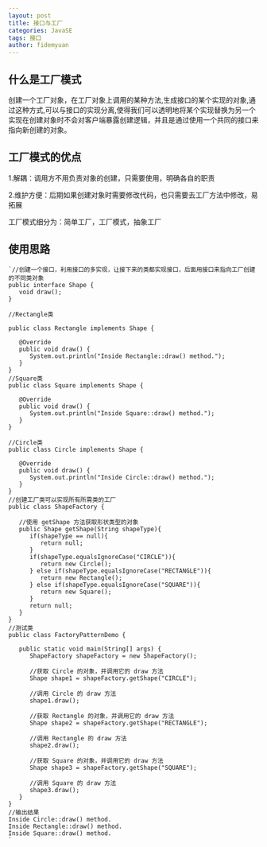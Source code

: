 ```yaml
---
layout: post
title: 接口与工厂
categories: JavaSE
tags: 接口
author: fidemyuan
---
```



## 什么是工厂模式

创建一个工厂对象，在工厂对象上调用的某种方法,生成接口的某个实现的对象,通过这种方式,可以与接口的实现分离,使得我们可以透明地将某个实现替换为另一个实现在创建对象时不会对客户端暴露创建逻辑，并且是通过使用一个共同的接口来指向新创建的对象。

## 工厂模式的优点

1.解耦：调用方不用负责对象的创建，只需要使用，明确各自的职责

2.维护方便：后期如果创建对象时需要修改代码，也只需要去工厂方法中修改，易拓展

工厂模式细分为：简单工厂，工厂模式，抽象工厂

## 使用思路

	`//创建一个接口，利用接口的多实现，让接下来的类都实现接口，后面用接口来指向工厂创建的不同类对象
	public interface Shape {
	   void draw();
	}

    //Rectangle类
	
	public class Rectangle implements Shape {
	 
	   @Override
	   public void draw() {
	      System.out.println("Inside Rectangle::draw() method.");
	   }
	}
	//Square类
	public class Square implements Shape {
	 
	   @Override
	   public void draw() {
	      System.out.println("Inside Square::draw() method.");
	   }
	}

	//Circle类	
	public class Circle implements Shape {
	 
	   @Override
	   public void draw() {
	      System.out.println("Inside Circle::draw() method.");
	   }
	}
	//创建工厂类可以实现所有所需类的工厂
	public class ShapeFactory {
	    
	   //使用 getShape 方法获取形状类型的对象
	   public Shape getShape(String shapeType){
	      if(shapeType == null){
	         return null;
	      }        
	      if(shapeType.equalsIgnoreCase("CIRCLE")){
	         return new Circle();
	      } else if(shapeType.equalsIgnoreCase("RECTANGLE")){
	         return new Rectangle();
	      } else if(shapeType.equalsIgnoreCase("SQUARE")){
	         return new Square();
	      }
	      return null;
	   }
	}
	//测试类
	public class FactoryPatternDemo {
	 
	   public static void main(String[] args) {
	      ShapeFactory shapeFactory = new ShapeFactory();
	 
	      //获取 Circle 的对象，并调用它的 draw 方法
	      Shape shape1 = shapeFactory.getShape("CIRCLE");
	 
	      //调用 Circle 的 draw 方法
	      shape1.draw();
	 
	      //获取 Rectangle 的对象，并调用它的 draw 方法
	      Shape shape2 = shapeFactory.getShape("RECTANGLE");
	 
	      //调用 Rectangle 的 draw 方法
	      shape2.draw();
	 
	      //获取 Square 的对象，并调用它的 draw 方法
	      Shape shape3 = shapeFactory.getShape("SQUARE");
	 
	      //调用 Square 的 draw 方法
	      shape3.draw();
	   }
	}
	//输出结果
	Inside Circle::draw() method.
	Inside Rectangle::draw() method.
	Inside Square::draw() method.
	`

